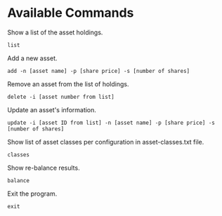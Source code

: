 
# Available Commands

Show a list of the asset holdings.

    list
    
Add a new asset.
    
    add -n [asset name] -p [share price] -s [number of shares]
    
Remove an asset from the list of holdings.
    
    delete -i [asset number from list]

Update an asset's information.
    
    update -i [asset ID from list] -n [asset name] -p [share price] -s [number of shares]
    
Show list of asset classes per configuration in asset-classes.txt file.

    classes

Show re-balance results.

    balance
    
Exit the program.
    
    exit
